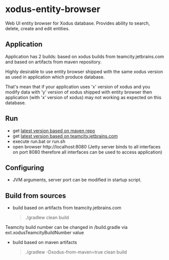 # xodus-entity-browser
Web UI entity browser for Xodus database. Provides ability to search, delete, create and edit entities.

## Application

Application has 2 builds: based on xodus builds from teamcity.jetbrains.com and based on artifacts from maven repository.

Highly desirable to use entity browser shipped with the same xodus version as used in application which produce database.

That's mean that if your application uses 'x' version of xodus and you modify data with 'y' version of xodus shipped with entity browser then application (with 'x' version of xodus) may not working as expected on this database.

## Run

* get [latest version based on maven repo](https://bintray.com/lehvolk/maven/download_file?file_path=com%2Flehvolk%2Fxodus%2Fentity-browser-launcher%2F1.0.0-20170804%2Fentity-browser-launcher-1.0.0-20170804.zip)
* get [latest version based on teamcity.jetbrains.com](https://bintray.com/lehvolk/maven/download_file?file_path=com%2Flehvolk%2Fxodus%2Fentity-browser-launcher%2F1.0.2733%2Fentity-browser-launcher-1.0.2733.zip)
* execute run.bat or run.sh
* open browser http://localhost:8080 (Jetty server binds to all interfaces on port 8080 therefore all interfaces can be
        used to access application)

## Configuring
* JVM arguments, server port can be modified in startup script.

## Build from sources

* build based on artifacts from teamcity.jetbrains.com

    >./gradlew clean build

Teamcity build number can be changed in /build.gradle via ext.xodusTeamcityBuildNumber value

* build based on maven artifacts

    >./gradlew  -Dxodus-from-maven=true clean build

